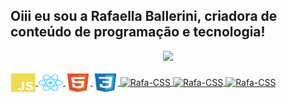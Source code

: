 ## Oiii eu sou a Rafaella Ballerini, criadora de conteúdo de programação e tecnologia!
<div align="center">
  <a href="https://github.com/carlosruan12307">

  <img height="180em" src="https://github-readme-stats.vercel.app/api/top-langs/?username=carlosruan12307&layout=compact&langs_count=7&theme=dracula"/>
</div>
<div style="display: inline_block"><br>
  <img align="center" alt="Rafa-Js" height="30" width="40" src="https://raw.githubusercontent.com/devicons/devicon/master/icons/javascript/javascript-plain.svg">
  <img align="center" alt="Rafa-React" height="30" width="40" src="https://raw.githubusercontent.com/devicons/devicon/master/icons/react/react-original.svg">
  <img align="center" alt="Rafa-HTML" height="30" width="40" src="https://raw.githubusercontent.com/devicons/devicon/master/icons/html5/html5-original.svg">
  <img align="center" alt="Rafa-CSS" height="30" width="40" src="https://raw.githubusercontent.com/devicons/devicon/master/icons/css3/css3-original.svg">
<img align="center" alt="Rafa-CSS" height="30" width="35" src="https://user-images.githubusercontent.com/33158051/103925017-e7673b80-50e4-11eb-9379-ceb82e3f382c.png">
 <img align="center" alt="Rafa-CSS" height="30" width="35" src="https://raw.githubusercontent.com/jmnote/z-icons/master/svg/java.svg">
 <img align="center" alt="Rafa-CSS" height="30" width="45" src="https://user-images.githubusercontent.com/4727/38117898-75c704e4-336c-11e8-82bb-dffd73f55e94.png">
</div>
 
  ##
 
<div> 

</div>

